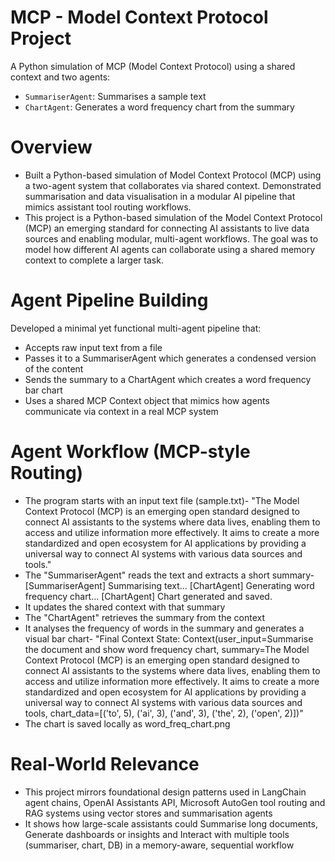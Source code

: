 # MCP - Model Context Protocol Project

A Python simulation of MCP (Model Context Protocol) using a shared context and two agents:

- `SummariserAgent`: Summarises a sample text
- `ChartAgent`: Generates a word frequency chart from the summary
# Overview
- Built a Python-based simulation of Model Context Protocol (MCP) using a two-agent system that collaborates via shared context. Demonstrated summarisation and data visualisation in a modular AI pipeline that mimics assistant tool routing workflows.
- This project is a Python-based simulation of the Model Context Protocol (MCP) an emerging standard for connecting AI assistants to live data sources and enabling modular, multi-agent workflows. The goal was to model how different AI agents can collaborate using a shared memory context to complete a larger task.

# Agent Pipeline Building 
Developed a minimal yet functional multi-agent pipeline that:
- Accepts raw input text from a file
- Passes it to a SummariserAgent which generates a condensed version of the content
- Sends the summary to a ChartAgent which creates a word frequency bar chart
- Uses a shared MCP Context object that mimics how agents communicate via context in a real MCP system

# Agent Workflow (MCP-style Routing)
- The program starts with an input text file (sample.txt)- "The Model Context Protocol (MCP) is an emerging open standard designed to connect AI assistants to the systems where data lives, enabling them to access and utilize information more effectively. It aims to create a more standardized and open ecosystem for AI applications by providing a universal way to connect AI systems with various data sources and tools."
- The "SummariserAgent" reads the text and extracts a short summary- [SummariserAgent] Summarising text...
[ChartAgent] Generating word frequency chart...
[ChartAgent] Chart generated and saved.
- It updates the shared context with that summary
- The "ChartAgent" retrieves the summary from the context
- It analyses the frequency of words in the summary and generates a visual bar chart- "Final Context State:
Context(user_input=Summarise the document and show word frequency chart, summary=The Model Context Protocol (MCP) is an emerging open standard designed to connect AI assistants to the systems where data lives, enabling them to access and utilize information more effectively.  It aims to create a more standardized and open ecosystem for AI applications by providing a universal way to connect AI systems with various data sources and tools, chart_data=[('to', 5), ('ai', 3), ('and', 3), ('the', 2), ('open', 2)])"
- The chart is saved locally as word_freq_chart.png

# Real-World Relevance
- This project mirrors foundational design patterns used in LangChain agent chains, OpenAI Assistants API, Microsoft AutoGen tool routing and RAG systems using vector stores and summarisation agents
- It shows how large-scale assistants could Summarise long documents, Generate dashboards or insights and Interact with multiple tools (summariser, chart, DB) in a memory-aware, sequential workflow



